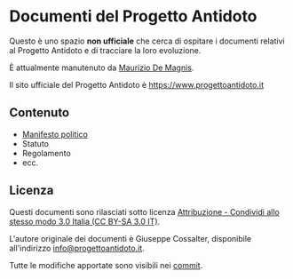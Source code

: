 # Documenti del Progetto Antidoto

Questo è uno spazio **non ufficiale** che cerca di ospitare i documenti relativi al Progetto Antidoto e di tracciare la loro evoluzione.

È attualmente manutenuto da [Maurizio De Magnis](https://olisti.co).

Il sito ufficiale del Progetto Antidoto è https://www.progettoantidoto.it

## Contenuto

- [Manifesto politico](manifesto-politico.md)
- Statuto
- Regolamento
- ecc.

## Licenza

Questi documenti sono rilasciati sotto licenza [Attribuzione - Condividi allo stesso modo 3.0 Italia (CC BY-SA 3.0 IT)](https://creativecommons.org/licenses/by-sa/3.0/it/).

L'autore originale dei documenti è Giuseppe Cossalter, disponibile all'indirizzo [info@progettoantidoto.it](mailto:info@progettoantidoto.it).

Tutte le modifiche apportate sono visibili nei [commit](https://github.com/progettoAntidoto/documenti/commits/master).
